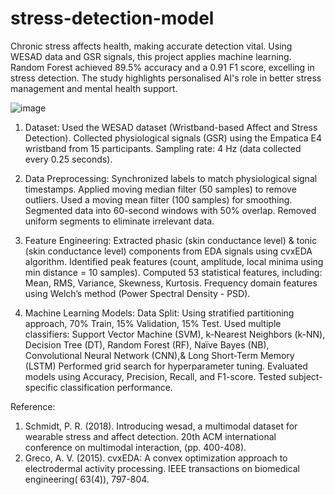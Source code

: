 # stress-detection-model
Chronic stress affects health, making accurate detection vital. Using WESAD data and GSR signals, this project applies machine learning. Random Forest achieved 89.5% accuracy and a 0.91 F1 score, excelling in stress detection. The study highlights personalised AI's role in better stress management and mental health support.

![image](https://github.com/user-attachments/assets/26bf1565-89df-4c8b-a446-ac795e4fd234)

1. Dataset: 
Used the WESAD dataset (Wristband-based Affect and Stress Detection).
Collected physiological signals (GSR) using the Empatica E4 wristband from 15 participants.
Sampling rate: 4 Hz (data collected every 0.25 seconds).

3. Data Preprocessing:
Synchronized labels to match physiological signal timestamps.
Applied moving median filter (50 samples) to remove outliers.
Used a moving mean filter (100 samples) for smoothing.
Segmented data into 60-second windows with 50% overlap.
Removed uniform segments to eliminate irrelevant data.

5. Feature Engineering:
Extracted phasic (skin conductance level) & tonic (skin conductance level) components from EDA signals using cvxEDA algorithm.
Identified peak features (count, amplitude, local minima using min distance = 10 samples).
Computed 53 statistical features, including: Mean, RMS, Variance, Skewness, Kurtosis.
Frequency domain features using Welch’s method (Power Spectral Density - PSD).

7. Machine Learning Models:
Data Split: Using stratified partitioning approach, 70% Train, 15% Validation, 15% Test.
Used multiple classifiers: Support Vector Machine (SVM), k-Nearest Neighbors (k-NN), Decision Tree (DT), Random Forest (RF), Naïve Bayes (NB), Convolutional Neural Network (CNN),& Long Short-Term Memory (LSTM)
Performed grid search for hyperparameter tuning.
Evaluated models using Accuracy, Precision, Recall, and F1-score.
Tested subject-specific classification performance.

Reference:
1. Schmidt, P. R. (2018). Introducing wesad, a multimodal dataset for wearable stress and affect detection. 20th ACM international conference on multimodal interaction, (pp. 400-408).
2. Greco, A. V. (2015). cvxEDA: A convex optimization approach to electrodermal activity processing. IEEE transactions on biomedical engineering( 63(4)), 797-804.
